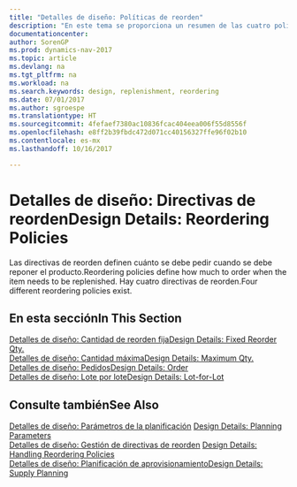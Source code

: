 ```yaml
---
title: "Detalles de diseño: Políticas de reorden"
description: "En este tema se proporciona un resumen de las cuatro políticas de reorden disponibles para la reposición."
documentationcenter: 
author: SorenGP
ms.prod: dynamics-nav-2017
ms.topic: article
ms.devlang: na
ms.tgt_pltfrm: na
ms.workload: na
ms.search.keywords: design, replenishment, reordering
ms.date: 07/01/2017
ms.author: sgroespe
ms.translationtype: HT
ms.sourcegitcommit: 4fefaef7380ac10836fcac404eea006f55d8556f
ms.openlocfilehash: e8ff2b39fbdc472d071cc40156327ffe96f02b10
ms.contentlocale: es-mx
ms.lasthandoff: 10/16/2017

---
```

# <a name="design-details-reordering-policies"></a><span data-ttu-id="e0b70-103">Detalles de diseño: Directivas de reorden</span><span class="sxs-lookup"><span data-stu-id="e0b70-103">Design Details: Reordering Policies</span></span>
<span data-ttu-id="e0b70-104">Las directivas de reorden definen cuánto se debe pedir cuando se debe reponer el producto.</span><span class="sxs-lookup"><span data-stu-id="e0b70-104">Reordering policies define how much to order when the item needs to be replenished.</span></span> <span data-ttu-id="e0b70-105">Hay cuatro directivas de reorden.</span><span class="sxs-lookup"><span data-stu-id="e0b70-105">Four different reordering policies exist.</span></span>  

## <a name="in-this-section"></a><span data-ttu-id="e0b70-106">En esta sección</span><span class="sxs-lookup"><span data-stu-id="e0b70-106">In This Section</span></span>  
[<span data-ttu-id="e0b70-107">Detalles de diseño: Cantidad de reorden fija</span><span class="sxs-lookup"><span data-stu-id="e0b70-107">Design Details: Fixed Reorder Qty.</span></span>](design-details-fixed-reorder-qty.md)  
[<span data-ttu-id="e0b70-108">Detalles de diseño: Cantidad máxima</span><span class="sxs-lookup"><span data-stu-id="e0b70-108">Design Details: Maximum Qty.</span></span>](design-details-maximum-qty.md)  
[<span data-ttu-id="e0b70-109">Detalles de diseño: Pedidos</span><span class="sxs-lookup"><span data-stu-id="e0b70-109">Design Details: Order</span></span>](design-details-order.md)  
[<span data-ttu-id="e0b70-110">Detalles de diseño: Lote por lote</span><span class="sxs-lookup"><span data-stu-id="e0b70-110">Design Details: Lot-for-Lot</span></span>](design-details-lot-for-lot.md)  

## <a name="see-also"></a><span data-ttu-id="e0b70-111">Consulte también</span><span class="sxs-lookup"><span data-stu-id="e0b70-111">See Also</span></span>  
<span data-ttu-id="e0b70-112">[Detalles de diseño: Parámetros de la planificación](design-details-planning-parameters.md) </span><span class="sxs-lookup"><span data-stu-id="e0b70-112">[Design Details: Planning Parameters](design-details-planning-parameters.md) </span></span>  
<span data-ttu-id="e0b70-113">[Detalles de diseño: Gestión de directivas de reorden](design-details-handling-reordering-policies.md) </span><span class="sxs-lookup"><span data-stu-id="e0b70-113">[Design Details: Handling Reordering Policies](design-details-handling-reordering-policies.md) </span></span>  
[<span data-ttu-id="e0b70-114">Detalles de diseño: Planificación de aprovisionamiento</span><span class="sxs-lookup"><span data-stu-id="e0b70-114">Design Details: Supply Planning</span></span>](design-details-supply-planning.md)

